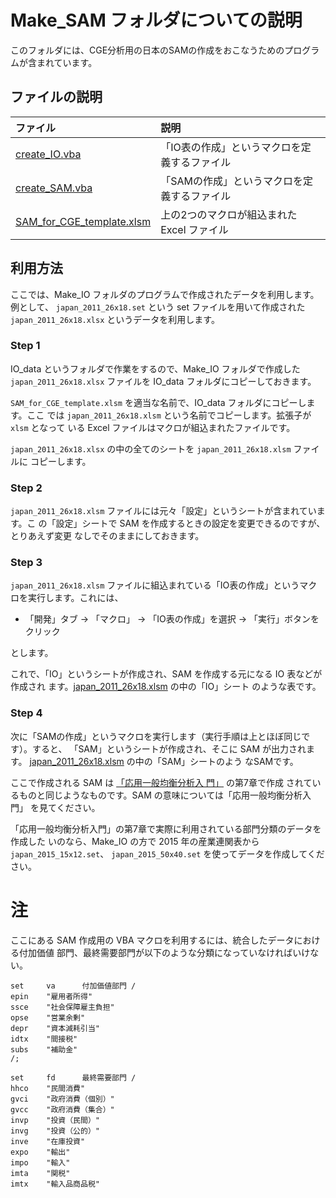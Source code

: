 Make_SAM フォルダについての説明
==============================

このフォルダには、CGE分析用の日本のSAMの作成をおこなうためのプログラムが含まれています。




## ファイルの説明

| ファイル                                               | 説明                                         |
|:-------------------------------------------------------|:---------------------------------------------|
| [create_IO.vba](create_IO.vba)                         | 「IO表の作成」というマクロを定義するファイル |
| [create_SAM.vba](create_SAM.vba)                       | 「SAMの作成」というマクロを定義するファイル  |
| [SAM_for_CGE_template.xlsm](SAM_for_CGE_template.xlsm) | 上の2つのマクロが組込まれた Excel ファイル   |


## 利用方法

ここでは、Make_IO フォルダのプログラムで作成されたデータを利用します。例として、
`japan_2011_26x18.set` という set ファイルを用いて作成された
`japan_2011_26x18.xlsx` というデータを利用します。


### Step 1

IO_data というフォルダで作業をするので、Make_IO フォルダで作成した
`japan_2011_26x18.xlsx` ファイルを IO_data フォルダにコピーしておきます。

`SAM_for_CGE_template.xlsm` を適当な名前で、IO_data フォルダにコピーします。ここ
では `japan_2011_26x18.xlsm` という名前でコピーします。拡張子が `xlsm` となって
いる Excel ファイルはマクロが組込まれたファイルです。

`japan_2011_26x18.xlsx` の中の全てのシートを `japan_2011_26x18.xlsm` ファイルに
コピーします。

### Step 2

`japan_2011_26x18.xlsm` ファイルには元々「設定」というシートが含まれています。こ
の「設定」シートで SAM を作成するときの設定を変更できるのですが、とりあえず変更
なしでそのままにしておきます。


### Step 3

`japan_2011_26x18.xlsm` ファイルに組込まれている「IO表の作成」というマクロを実行します。これには、

+ 「開発」タブ → 「マクロ」 → 「IO表の作成」を選択 → 「実行」ボタンをクリック

とします。

これで、「IO」というシートが作成され、SAM を作成する元になる IO 表などが作成され
ます。[japan_2011_26x18.xlsm](IO_data/japan_2011_26x18.xlsm) の中の「IO」シート
のような表です。


### Step 4

次に「SAMの作成」というマクロを実行します（実行手順は上とほぼ同じです）。すると、
「SAM」というシートが作成され、そこに SAM が出力されます。
[japan_2011_26x18.xlsm](IO_data/japan_2011_26x18.xlsm) の中の「SAM」シートのよう
なSAMです。

ここで作成される SAM は [「応用一般均衡分析入
門」](https://shirotakeda.github.io/ja/research-ja/cge-howto.html) の第7章で作成
されているものと同じようなものです。SAM の意味については「応用一般均衡分析入門」
を見てください。

「応用一般均衡分析入門」の第7章で実際に利用されている部門分類のデータを作成した
いのなら、Make_IO の方で 2015 年の産業連関表から `japan_2015_15x12.set`、
`japan_2015_50x40.set` を使ってデータを作成してください。





# 注

ここにある SAM 作成用の VBA マクロを利用するには、統合したデータにおける付加価値
部門、最終需要部門が以下のような分類になっていなければいけない。

```
set     va      付加価値部門 /
epin    "雇用者所得"
ssce    "社会保障雇主負担"
opse    "営業余剰"
depr    "資本減耗引当"
idtx    "間接税"
subs    "補助金"
/;

set     fd      最終需要部門 /
hhco    "民間消費"
gvci    "政府消費（個別）"
gvcc    "政府消費（集合）"
invp    "投資（民間）"
invg    "投資（公的）"
inve    "在庫投資"
expo    "輸出"
impo    "輸入"
imta    "関税"
imtx    "輸入品商品税"
```









<!--
--------------------
Local Variables:
mode: markdown
fill-column: 80
coding: utf-8-dos
End:
-->

